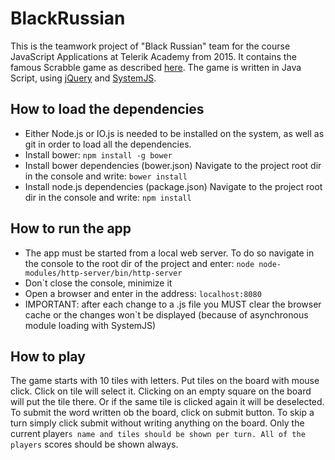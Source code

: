 # BlackRussian

This is the teamwork project of "Black Russian" team for the course JavaScript Applications at Telerik Academy from 2015. It contains the famous Scrabble game as described [here](https://en.wikipedia.org/wiki/Scrabble). The game is written in Java Script, using [jQuery](https://jquery.com) and [SystemJS](https://github.com/systemjs/systemjs).

## How to load the dependencies
* Either Node.js or IO.js is needed to be installed on the system, as well as git in order to load all the dependencies.
* Install bower:
`npm install -g bower`
* Install bower dependencies (bower.json)
Navigate to the project root dir in the console and write:
`bower install`
* Install node.js dependencies (package.json)
Navigate to the project root dir in the console and write:
`npm install`

## How to run the app
* The app must be started from a local web server. To do so navigate in the console to the root dir of the project and enter: `node node-modules/http-server/bin/http-server`
* Don`t close the console, minimize it
* Open a browser and enter in the address: `localhost:8080`
* IMPORTANT: after each change to a .js file you MUST clear the browser cache or the changes won`t be displayed (because of asynchronous module loading with SystemJS)

## How to play
The game starts with 10 tiles with letters. Put tiles on the board with mouse click. Click on tile will select it. Clicking on an empty square on the board will put the tile there. Or if the same tile is clicked again it will be deselected. To submit the word written ob the board, click on submit button. To skip a turn simply click submit without writing anything on the board.
Only the current player`s name and tiles should be shown per turn.
All of the players` scores should be shown always.
